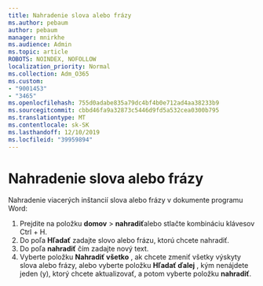 ```yaml
---
title: Nahradenie slova alebo frázy
ms.author: pebaum
author: pebaum
manager: mnirkhe
ms.audience: Admin
ms.topic: article
ROBOTS: NOINDEX, NOFOLLOW
localization_priority: Normal
ms.collection: Adm_O365
ms.custom:
- "9001453"
- "3465"
ms.openlocfilehash: 755d0adabe835a79dc4bf4b0e712ad4aa38233b9
ms.sourcegitcommit: cbbd46fa9a32873c5446d9fd5a532cea0300b795
ms.translationtype: MT
ms.contentlocale: sk-SK
ms.lasthandoff: 12/10/2019
ms.locfileid: "39959894"
---
```

# <a name="replace-a-word-or-phrase"></a>Nahradenie slova alebo frázy

Nahradenie viacerých inštancií slova alebo frázy v dokumente programu Word:

1. Prejdite na položku **domov** > **nahradiť**alebo stlačte kombináciu klávesov Ctrl + H.
2. Do poľa **Hľadať** zadajte slovo alebo frázu, ktorú chcete nahradiť. 
3. Do poľa **nahradiť** čím zadajte nový text.
3. Vyberte položku **Nahradiť všetko** , ak chcete zmeniť všetky výskyty slova alebo frázy, alebo vyberte položku **Hľadať ďalej** , kým nenájdete jeden (y), ktorý chcete aktualizovať, a potom vyberte položku **nahradiť**.